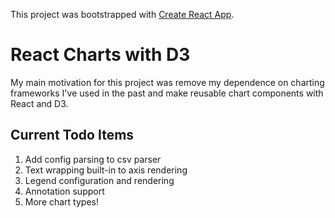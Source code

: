 This project was bootstrapped with [Create React App](https://github.com/facebookincubator/create-react-app).

# React Charts with D3
My main motivation for this project was remove my dependence on charting frameworks I've used in the past and make reusable chart components with React and D3.

## Current Todo Items
1.  Add config parsing to csv parser
2.  Text wrapping built-in to axis rendering
3.  Legend configuration and rendering
4.  Annotation support
5.  More chart types!